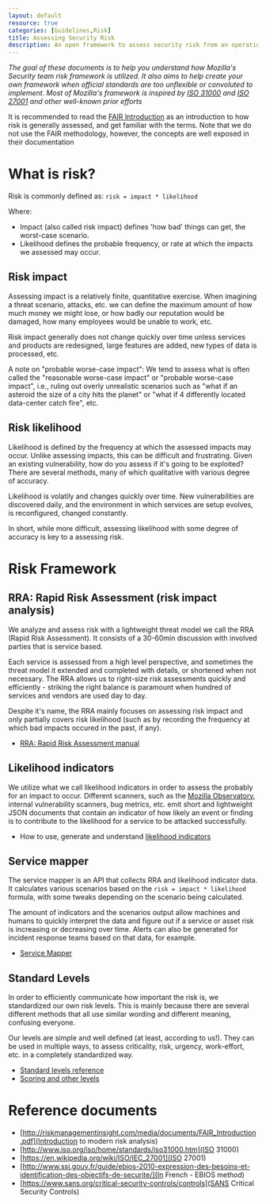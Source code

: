 ```yaml
---
layout: default
resource: true
categories: [Guidelines,Risk]
title: Assessing Security Risk
description: An open framework to assess security risk from an operational perspective
---
```


*The goal of these documents is to help you understand how Mozilla's Security team risk framework is utilized. It also
aims to help create your own framework when official standards are too unflexible or convoluted to implement. Most of
Mozilla's framework is inspired by [ISO 31000](https://www.iso.org/iso/home/standards/iso31000.htm) and [ISO
27001](https://en.wikipedia.org/wiki/ISO/IEC_27001) and other well-known prior efforts*

It is recommended to read the [FAIR Introduction](https://web.archive.org/web/20141118061526/http://www.riskmanagementinsight.com/media/docs/FAIR_introduction.pdf)
as an introduction to how risk is generally assessed, and get familiar with the terms. Note that we do not use the FAIR
methodology, however, the concepts are well exposed in their documentation 

# What is risk?
Risk is commonly defined as: `risk = impact * likelihood`

Where:
 - Impact (also called risk impact) defines 'how bad' things can get, the worst-case scenario.
 - Likelihood defines the probable frequency, or rate at which the impacts we assessed may occur.

## Risk impact
Assessing impact is a relatively finite, quantitative exercise. When imagining a threat scenario, attacks, etc. we can
define the maximum amount of how much money we might lose, or how badly our reputation would be damaged, how many
employees would be unable to work, etc.

Risk impact generally does not change quickly over time unless services and products are redesigned, large features are
added, new types of data is processed, etc.

A note on "probable worse-case impact":
We tend to assess what is often called the "reasonable worse-case impact" or "probable worse-case impact", i.e., ruling
out overly unrealistic scenarios such as "what if an asteroid the size of a city hits the planet" or "what if 4
differently located data-center catch fire", etc.

## Risk likelihood
Likelihood is defined by the frequency at which the assessed impacts may occur. Unlike assessing impacts, this can be
difficult and frustrating. Given an existing vulnerability, how do you assess if it's going to be exploited? There are
several methods, many of which qualitative with various degree of accuracy.

Likelihood is volatily and changes quickly over time. New vulnerabilities are discovered daily, and the environment in
which services are setup evolves, is reconfigured, changed constantly.

In short, while more difficult, assessing likelihood with some degree of accuracy is key to a assessing risk.

# Risk Framework

## RRA: Rapid Risk Assessment (risk impact analysis)

We analyze and assess risk with a lightweight threat model we call the RRA (Rapid Risk Assessment). It consists of a
30-60min discussion with involved parties that is service based.

Each service is assessed from a high level perspective, and sometimes the threat model it extended and completed with
details, or shortened when not necessary.  The RRA allows us to right-size risk assessments quickly and efficiently -
striking the right balance is paramount when hundred of services and vendors are used day to day.

Despite it's name, the RRA mainly focuses on assessing risk impact and only partially covers risk likelihood (such as by
recording the frequency at which bad impacts occured in the past, if any).

- [RRA: Rapid Risk Assessment manual](risk/rapid_risk_assessment)

## Likelihood indicators

We utilize what we call likelihood indicators in order to assess the probably for an impact to occur.
Different scanners, such as the [Mozilla Observatory](https://observatory.mozilla.org), internal vulnerability scanners,
bug metrics, etc. emit short and lightweight JSON documents that contain an indicator of how likely an event or finding
is to contribute to the likelihood for a service to be attacked successfully.

- How to use, generate and understand [likelihood indicators](risk/likelihood_indicators)

## Service mapper

The service mapper is an API that collects RRA and likelihood indicator data. It calculates various scenarios based on
the `risk = impact * likelihood` formula, with some tweaks depending on the scenario being calculated.

The amount of indicators and the scenarios output allow machines and humans to quickly interpret the data and figure out
if a service or asset risk is increasing or decreasing over time. Alerts can also be generated for incident response
teams based on that data, for example.

- [Service Mapper](https://github.com/mozilla/service-map)

## Standard Levels

In order to efficiently communicate how important the risk is, we standardized our own risk levels. This is mainly
because there are several different methods that all use similar wording and different meaning, confusing everyone.

Our levels are simple and well defined (at least, according to us!). They can be used in multiple ways, to assess
criticality, risk, urgency, work-effort, etc. in a completely standardized way.

- [Standard levels reference](risk/standard_levels)
- [Scoring and other levels](risk/scoring_and_other_levels)


# Reference documents

- [http://riskmanagementinsight.com/media/documents/FAIR_Introduction.pdf](Introduction to modern risk analysis)
- [http://www.iso.org/iso/home/standards/iso31000.htm](ISO 31000)
- [https://en.wikipedia.org/wiki/ISO/IEC_27001](ISO 27001)
- [http://www.ssi.gouv.fr/guide/ebios-2010-expression-des-besoins-et-identification-des-objectifs-de-securite/](In
  French - EBIOS method)
- [https://www.sans.org/critical-security-controls/controls](SANS Critical Security Controls)
